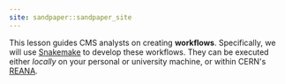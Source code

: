 ```yaml
---
site: sandpaper::sandpaper_site
---
```


This lesson guides CMS analysts on creating **workflows**. Specifically, we will use [Snakemake](https://snakemake.readthedocs.io/en/stable/#) to develop these workflows. They can be executed either _locally_ on your personal or university machine, or within CERN's [REANA](https://docs.reana.io/).

